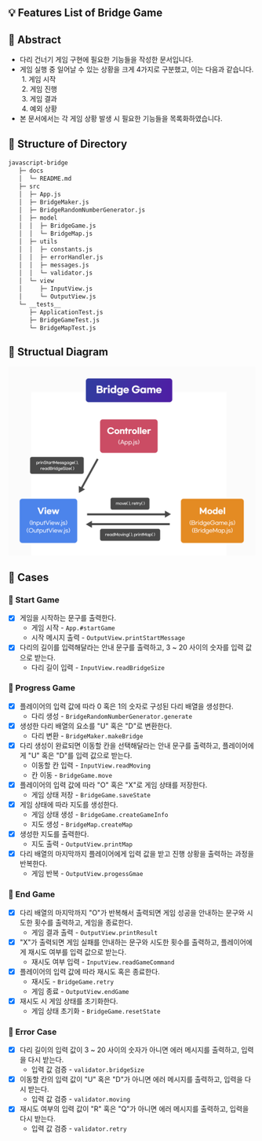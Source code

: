 ## 💡 Features List of Bridge Game

## 📌 Abstract

- 다리 건너기 게임 구현에 필요한 기능들을 작성한 문서입니다.
- 게임 실행 중 일어날 수 있는 상황을 크게 4가지로 구분했고, 이는 다음과 같습니다.<br>
  &nbsp;1. 게임 시작<br>
  &nbsp;2. 게임 진행<br>
  &nbsp;3. 게임 결과<br>
  &nbsp;4. 예외 상황
- 본 문서에서는 각 게임 상황 발생 시 필요한 기능들을 목록화하였습니다.

## 📌 Structure of Directory

```
javascript-bridge
   ├─ docs
   │  └─ README.md
   ├─ src
   │  ├─ App.js
   │  ├─ BridgeMaker.js
   │  ├─ BridgeRandomNumberGenerator.js
   │  ├─ model
   │  │  ├─ BridgeGame.js
   │  │  └─ BridgeMap.js
   │  ├─ utils
   │  │  ├─ constants.js
   │  │  ├─ errorHandler.js
   │  │  ├─ messages.js
   │  │  └─ validator.js
   │  └─ view
   │     ├─ InputView.js
   │     └─ OutputView.js
   └─ __tests__
      ├─ ApplicationTest.js
      ├─ BridgeGameTest.js
      └─ BridgeMapTest.js
```

## 📌 Structual Diagram

![bridge game structure](./structualDiagram.png)

## 📌 Cases

### 🔸 Start Game

- [x] 게임을 시작하는 문구를 출력한다.
  - 게임 시작 - `App.#startGame`
  - 시작 메시지 출력 - `OutputView.printStartMessage`
- [x] 다리의 길이를 입력해달라는 안내 문구를 출력하고, 3 ~ 20 사이의 숫자를 입력 값으로 받는다.
  - 다리 길이 입력 - `InputView.readBridgeSize`

### 🔸 Progress Game

- [x] 플레이어의 입력 값에 따라 0 혹은 1의 숫자로 구성된 다리 배열을 생성한다.
  - 다리 생성 - `BridgeRandomNumberGenerator.generate`
- [x] 생성한 다리 배열의 요소를 "U" 혹은 "D"로 변환한다.
  - 다리 변환 - `BridgeMaker.makeBridge`
- [x] 다리 생성이 완료되면 이동할 칸을 선택해달라는 안내 문구를 출력하고, 플레이어에게 "U" 혹은 "D"를 입력 값으로 받는다.
  - 이동할 칸 입력 - `InputView.readMoving`
  - 칸 이동 - `BridgeGame.move`
- [x] 플레이어의 입력 값에 따라 "O" 혹은 "X"로 게임 상태를 저장한다.
  - 게임 상태 저장 - `BridgeGame.saveState`
- [x] 게임 상태에 따라 지도를 생성한다.
  - 게임 상태 생성 - `BridgeGame.createGameInfo`
  - 지도 생성 - `BridgeMap.createMap`
- [x] 생성한 지도를 출력한다.
  - 지도 출력 - `OutputView.printMap`
- [x] 다리 배열의 마지막까지 플레이어에게 입력 값을 받고 진행 상황을 출력하는 과정을 반복한다.
  - 게임 반복 - `OutputView.progessGmae`

### 🔸 End Game

- [x] 다리 배열의 마지막까지 "O"가 반복해서 출력되면 게임 성공을 안내하는 문구와 시도한 횟수를 출력하고, 게임을 종료한다.
  - 게임 결과 출력 - `OutputView.printResult`
- [x] "X"가 출력되면 게임 실패를 안내하는 문구와 시도한 횟수를 출력하고, 플레이어에게 재시도 여부를 입력 값으로 받는다.
  - 재시도 여부 입력 - `InputView.readGameCommand`
- [x] 플레이어의 입력 값에 따라 재시도 혹은 종료한다.
  - 재시도 - `BridgeGame.retry`
  - 게임 종료 - `OutputView.endGame`
- [x] 재시도 시 게임 상태를 초기화한다.
  - 게임 상태 초기화 - `BridgeGame.resetState`

### 🔸 Error Case

- [x] 다리 길이의 입력 값이 3 ~ 20 사이의 숫자가 아니면 에러 메시지를 출력하고, 입력을 다시 받는다.
  - 입력 값 검증 - `validator.bridgeSize`
- [x] 이동할 칸의 입력 값이 "U" 혹은 "D"가 아니면 에러 메시지를 출력하고, 입력을 다시 받는다.
  - 입력 값 검증 - `validator.moving`
- [x] 재시도 여부의 입력 값이 "R" 혹은 "Q"가 아니면 에러 메시지를 출력하고, 입력을 다시 받는다.
  - 입력 값 검증 - `validator.retry`

